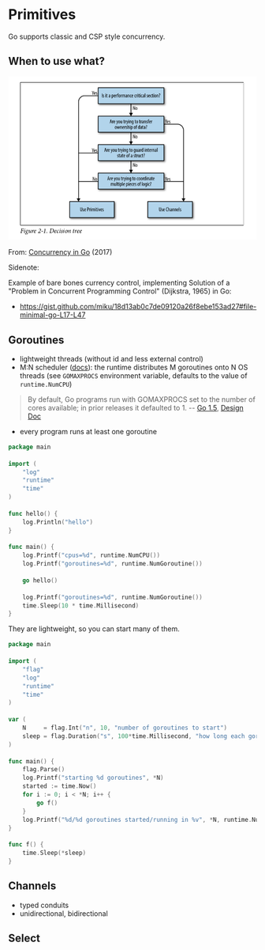# Primitives

Go supports classic and CSP style concurrency.

## When to use what?

![](https://raw.githubusercontent.com/miku/cignotes/master/images/fig21.png)

From: [Concurrency in Go](https://www.oreilly.com/library/view/concurrency-in-go/9781491941294/) (2017)

Sidenote:

Example of bare bones currency control, implementing Solution of a "Problem in
Concurrent Programming Control" (Dijkstra, 1965) in Go:

* https://gist.github.com/miku/18d13ab0c7de09120a26f8ebe153ad27#file-minimal-go-L17-L47

## Goroutines

* lightweight threads (without id and less external control)
* M:N scheduler ([docs](https://git.io/JZOmz)): the runtime distributes M goroutines onto N OS threads (see `GOMAXPROCS`
  environment variable, defaults to the value of `runtime.NumCPU`)

> By default, Go programs run with GOMAXPROCS set to the number of cores
> available; in prior releases it defaulted to 1. -- [Go
> 1.5](https://golang.org/doc/go1.5), [Design Doc](https://docs.google.com/document/d/1At2Ls5_fhJQ59kDK2DFVhFu3g5mATSXqqV5QrxinasI/edit)

* every program runs at least one goroutine

[embedmd]:# (../x/goroutine/main.go)
```go
package main

import (
	"log"
	"runtime"
	"time"
)

func hello() {
	log.Println("hello")
}

func main() {
	log.Printf("cpus=%d", runtime.NumCPU())
	log.Printf("goroutines=%d", runtime.NumGoroutine())

	go hello()

	log.Printf("goroutines=%d", runtime.NumGoroutine())
	time.Sleep(10 * time.Millisecond)
}
```

They are lightweight, so you can start many of them.

[embedmd]:# (../x/manygoroutines/main.go)
```go
package main

import (
	"flag"
	"log"
	"runtime"
	"time"
)

var (
	N     = flag.Int("n", 10, "number of goroutines to start")
	sleep = flag.Duration("s", 100*time.Millisecond, "how long each goroutine sleeps")
)

func main() {
	flag.Parse()
	log.Printf("starting %d goroutines", *N)
	started := time.Now()
	for i := 0; i < *N; i++ {
		go f()
	}
	log.Printf("%d/%d goroutines started/running in %v", *N, runtime.NumGoroutine(), time.Since(started))
}

func f() {
	time.Sleep(*sleep)
}
```

## Channels

* typed conduits
* unidirectional, bidirectional

## Select
